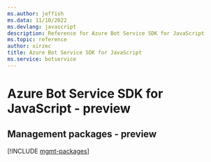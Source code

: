 ```yaml
---
ms.author: jeffish
ms.data: 11/10/2022
ms.devlang: javascript
description: Reference for Azure Bot Service SDK for JavaScript
ms.topic: reference
author: xirzec
title: Azure Bot Service SDK for JavaScript
ms.service: botservice
---
```

# Azure Bot Service SDK for JavaScript - preview

## Management packages - preview
[!INCLUDE [mgmt-packages](bot-service-mgmt-index.md)]